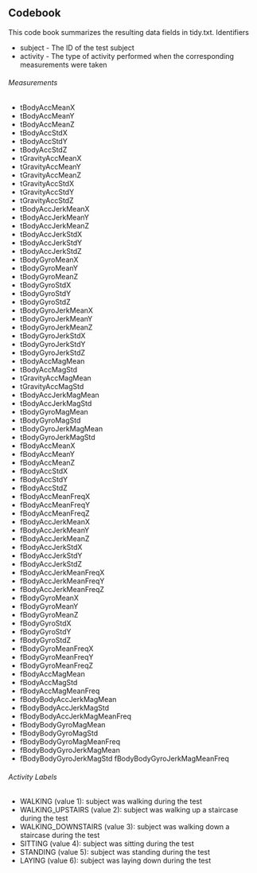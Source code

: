 ## Codebook

This code book summarizes the resulting data fields in tidy.txt.
Identifiers

- subject - The ID of the test subject
- activity - The type of activity performed when the corresponding measurements were taken

###### Measurements

- tBodyAccMeanX
- tBodyAccMeanY
- tBodyAccMeanZ
-    tBodyAccStdX
-    tBodyAccStdY
-    tBodyAccStdZ
-    tGravityAccMeanX
-    tGravityAccMeanY
-    tGravityAccMeanZ
-    tGravityAccStdX
-    tGravityAccStdY
-    tGravityAccStdZ
-    tBodyAccJerkMeanX
-    tBodyAccJerkMeanY
-    tBodyAccJerkMeanZ
-    tBodyAccJerkStdX
-    tBodyAccJerkStdY
-    tBodyAccJerkStdZ
-    tBodyGyroMeanX
-    tBodyGyroMeanY
-    tBodyGyroMeanZ
-    tBodyGyroStdX
-    tBodyGyroStdY
-    tBodyGyroStdZ
-    tBodyGyroJerkMeanX
-    tBodyGyroJerkMeanY
-    tBodyGyroJerkMeanZ
-    tBodyGyroJerkStdX
-    tBodyGyroJerkStdY
-    tBodyGyroJerkStdZ
-    tBodyAccMagMean
-    tBodyAccMagStd
-    tGravityAccMagMean
-    tGravityAccMagStd
-    tBodyAccJerkMagMean
-    tBodyAccJerkMagStd
-    tBodyGyroMagMean
-    tBodyGyroMagStd
-    tBodyGyroJerkMagMean
-    tBodyGyroJerkMagStd
-    fBodyAccMeanX
-    fBodyAccMeanY
-    fBodyAccMeanZ
-    fBodyAccStdX
-    fBodyAccStdY
-    fBodyAccStdZ
-    fBodyAccMeanFreqX
-    fBodyAccMeanFreqY
-    fBodyAccMeanFreqZ
-    fBodyAccJerkMeanX
-    fBodyAccJerkMeanY
-    fBodyAccJerkMeanZ
-    fBodyAccJerkStdX
-    fBodyAccJerkStdY
-    fBodyAccJerkStdZ
-    fBodyAccJerkMeanFreqX
-    fBodyAccJerkMeanFreqY
-    fBodyAccJerkMeanFreqZ
-    fBodyGyroMeanX
-    fBodyGyroMeanY
-    fBodyGyroMeanZ
-    fBodyGyroStdX
-    fBodyGyroStdY
-    fBodyGyroStdZ
-    fBodyGyroMeanFreqX
-    fBodyGyroMeanFreqY
-    fBodyGyroMeanFreqZ
-    fBodyAccMagMean
-    fBodyAccMagStd
-    fBodyAccMagMeanFreq
-    fBodyBodyAccJerkMagMean
-    fBodyBodyAccJerkMagStd
-    fBodyBodyAccJerkMagMeanFreq
-    fBodyBodyGyroMagMean
-    fBodyBodyGyroMagStd
-    fBodyBodyGyroMagMeanFreq
-    fBodyBodyGyroJerkMagMean
-    fBodyBodyGyroJerkMagStd
fBodyBodyGyroJerkMagMeanFreq

###### Activity Labels

- WALKING (value 1): subject was walking during the test
-  WALKING_UPSTAIRS (value 2): subject was walking up a staircase during the test
-  WALKING_DOWNSTAIRS (value 3): subject was walking down a staircase during the test
-  SITTING (value 4): subject was sitting during the test
-  STANDING (value 5): subject was standing during the test
-  LAYING (value 6): subject was laying down during the test
